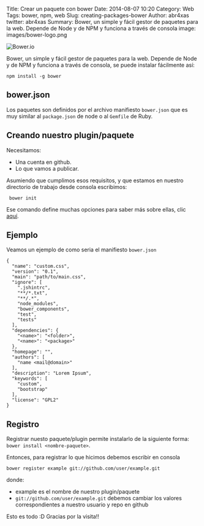 Title: Crear un paquete con bower
Date: 2014-08-07 10:20
Category: Web
Tags: bower, npm, web
Slug: creating-packages-bower
Author: abr4xas
twitter: abr4xas
Summary: Bower, un simple y fácil gestor de paquetes para la web. Depende de Node y de NPM y funciona a través de consola
image: images/bower-logo.png


![Bower.io]({filename}/images/bower.png)

Bower, un simple y fácil gestor de paquetes para la web. Depende de Node y de NPM y funciona a través de consola, se puede instalar fácilmente así:

```
npm install -g bower
```

## bower.json

Los paquetes son definidos por el archivo manifiesto ```bower.json``` que es muy similar  al ```package.json``` de node o al ```Gemfile``` de Ruby.

## Creando nuestro plugin/paquete

Necesitamos:

* Una cuenta en github.
* Lo que vamos a publicar.

Asumiendo que cumplimos esos requisitos, y que estamos en nuestro directorio de trabajo desde consola escribimos:

```
 bower init
```

Ese comando define muchas opciones para saber más sobre ellas, clic [aquí](https://github.com/bower/bower.json-spec).

## Ejemplo

Veamos un ejemplo de como seria el manifiesto ```bower.json```
```
{
  "name": "custom.css",
  "version": "0.1",
  "main": "path/to/main.css",
  "ignore": [
    ".jshintrc",
    "**/*.txt",
    "**/.*",
    "node_modules",
    "bower_components",
    "test",
    "tests"
  ],
  "dependencies": {
    "<name>": "<folder>",
    "<name>": "<package>"
  },
  "homepage": "",
  "authors": [
    "name <mail@domain>"
  ],
  "description": "Lorem Ipsum",
  "keywords": [
    "custom",
    "bootstrap"
  ],
  "license": "GPL2"
}
```
## Registro

Registrar nuesto paquete/plugin permite instalarlo de la siguiente forma: ```bower install <nombre-paquete>```.

Entonces, para registrar lo que hicimos debemos escribir en consola

```
bower register example git://github.com/user/example.git
```
donde: 

 * example es el nombre de nuestro plugin/paquete
 * ```git://github.com/user/example.git``` debemos cambiar los valores correspondientes a nuestro usuario y repo en github

Esto es todo :D
Gracias por la visita!!